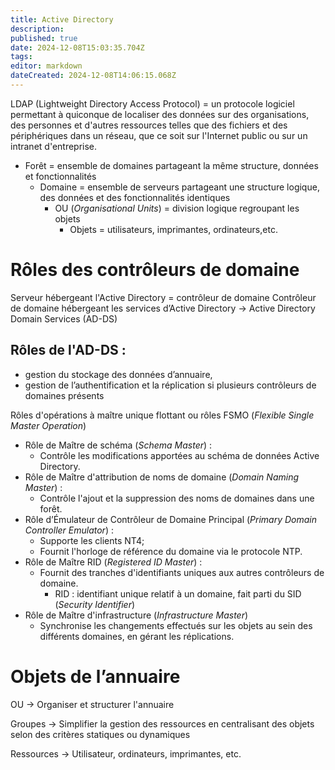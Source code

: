 ```yaml
---
title: Active Directory
description: 
published: true
date: 2024-12-08T15:03:35.704Z
tags: 
editor: markdown
dateCreated: 2024-12-08T14:06:15.068Z
---
```


LDAP (Lightweight Directory Access Protocol)  = un protocole logiciel permettant à quiconque de localiser des données sur des organisations, des personnes et d'autres ressources telles que des fichiers et des périphériques dans un réseau, que ce soit sur l'Internet public ou sur un intranet d'entreprise.


- Forêt =  ensemble de domaines partageant la même structure, données et fonctionnalités
	- Domaine = ensemble de serveurs partageant une structure logique, des données et des fonctionnalités identiques
		- OU (*Organisational Units*)  = division logique regroupant les objets
			- Objets = utilisateurs, imprimantes, ordinateurs,etc.
			
# Rôles des contrôleurs de domaine

Serveur hébergeant l'Active Directory = contrôleur de domaine
	Contrôleur de domaine hébergeant les services d’Active Directory ->  Active Directory Domain Services (AD-DS)

## Rôles de l'AD-DS : 
- gestion du stockage des données d’annuaire,
- gestion de l’authentification et la réplication si plusieurs contrôleurs de domaines présents

Rôles d'opérations à maître unique flottant ou rôles FSMO (*Flexible Single Master Operation*)
- Rôle de Maître de schéma (*Schema Master*) :
	- Contrôle les modifications apportées au schéma de données Active Directory.
- Rôle de Maître d'attribution de noms de domaine (*Domain Naming Master*) :
	- Contrôle l'ajout et la suppression des noms de domaines dans une forêt.
- Rôle d’Émulateur de Contrôleur de Domaine Principal (*Primary Domain Controller Emulator*) :
	- Supporte les clients NT4;
	- Fournit   l'horloge de référence du domaine via le protocole NTP.
- Rôle de Maître RID (*Registered ID Master*) :
	- Fournit des tranches d'identifiants uniques aux autres contrôleurs de domaine.
		- RID : identifiant unique relatif à un domaine, fait parti du SID (*Security Identifier*)
- Rôle de Maître d'infrastructure (*Infrastructure Master*)
	- Synchronise les changements effectués sur les objets au sein des différents domaines, en gérant les réplications.

# Objets de l’annuaire

OU -> Organiser et structurer l'annuaire

Groupes -> Simplifier la gestion des ressources en centralisant des objets selon des critères statiques ou dynamiques 

Ressources -> Utilisateur, ordinateurs, imprimantes, etc.





